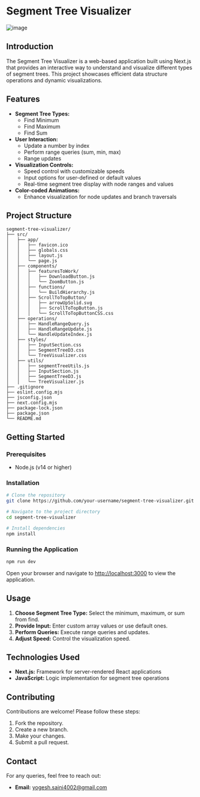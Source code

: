 # Segment Tree Visualizer

![image](https://github.com/user-attachments/assets/3823fe62-1c6f-4c8f-aee0-6ca96db2ed9a)

## Introduction
The Segment Tree Visualizer is a web-based application built using Next.js that provides an interactive way to understand and visualize different types of segment trees. This project showcases efficient data structure operations and dynamic visualizations.

## Features
- **Segment Tree Types:**
  - Find Minimum
  - Find Maximum
  - Find Sum
- **User Interaction:**
  - Update a number by index
  - Perform range queries (sum, min, max)
  - Range updates
- **Visualization Controls:**
  - Speed control with customizable speeds
  - Input options for user-defined or default values
  - Real-time segment tree display with node ranges and values
- **Color-coded Animations:**
  - Enhance visualization for node updates and branch traversals

## Project Structure
```
segment-tree-visualizer/
├── src/
│   ├── app/
│   │   ├── favicon.ico
│   │   ├── globals.css
│   │   ├── layout.js
│   │   └── page.js
│   ├── components/
│   │   ├── featuresToWork/
│   │   │   ├── DownloadButton.js
│   │   │   └── ZoomButton.js
│   │   ├── functions/
│   │   │   └── BuildHierarchy.js
│   │   ├── ScrollToTopButton/
│   │   │   ├── arrowUpSolid.svg
│   │   │   ├── ScrollToTopButton.js
│   │   │   └── ScrollToTopButtonCSS.css
│   ├── operations/
│   │   ├── HandleRangeQuery.js
│   │   ├── HandleRangeUpdate.js
│   │   └── HandleUpdateIndex.js
│   ├── styles/
│   │   ├── InputSection.css
│   │   ├── SegmentTreeD3.css
│   │   └── TreeVisualizer.css
│   ├── utils/
│   │   ├── segmentTreeUtils.js
│   │   ├── InputSection.js
│   │   ├── SegmentTreeD3.js
│   │   └── TreeVisualizer.js
├── .gitignore
├── eslint.config.mjs
├── jsconfig.json
├── next.config.mjs
├── package-lock.json
├── package.json
└── README.md
```

## Getting Started

### Prerequisites
- Node.js (v14 or higher)

### Installation
```bash
# Clone the repository
git clone https://github.com/your-username/segment-tree-visualizer.git

# Navigate to the project directory
cd segment-tree-visualizer

# Install dependencies
npm install
```

### Running the Application
```bash
npm run dev
```
Open your browser and navigate to [http://localhost:3000](http://localhost:3000) to view the application.

## Usage
1. **Choose Segment Tree Type:** Select the minimum, maximum, or sum from find.
2. **Provide Input:** Enter custom array values or use default ones.
3. **Perform Queries:** Execute range queries and updates.
4. **Adjust Speed:** Control the visualization speed.

## Technologies Used
- **Next.js:** Framework for server-rendered React applications
- **JavaScript:** Logic implementation for segment tree operations

## Contributing
Contributions are welcome! Please follow these steps:
1. Fork the repository.
2. Create a new branch.
3. Make your changes.
4. Submit a pull request.

## Contact
For any queries, feel free to reach out:
- **Email:** [yogesh.saini4002@gmail.com](mailto:yogesh.saini4002@gmail.com)

